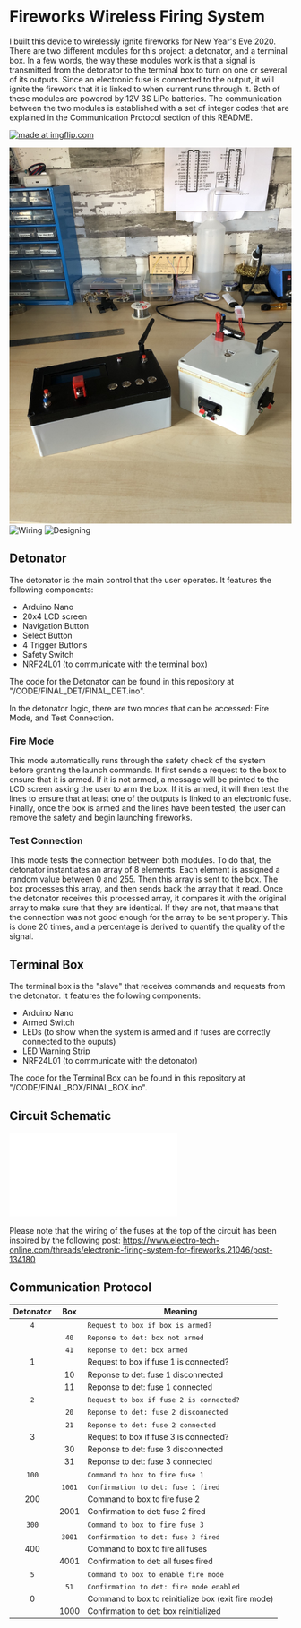 # Fireworks Wireless Firing System

I built this device to wirelessly ignite fireworks for New Year's Eve 2020. There are two different modules for this project: a detonator, and a terminal box. In a few words, the way these modules work is that a signal is transmitted from the detonator to the terminal box to turn on one or several of its outputs. Since an electronic fuse is connected to the output, it will ignite the firework that it is linked to when current runs through it. Both of these modules are powered by 12V 3S LiPo batteries. The communication between the two modules is established with a set of integer codes that are explained in the Communication Protocol section of this README.

<a href="https://imgflip.com/gif/3nmh1d"><img src="https://i.imgflip.com/3nmh1d.gif" title="made at imgflip.com"/></a>

![Finished Prod](images/IMG_4083.jpeg)
![Wiring](images/IMG_4062.jpeg)
![Designing](images/IMG_4040.jpeg)

## Detonator

The detonator is the main control that the user operates. It features the following components:
- Arduino Nano
- 20x4 LCD screen
- Navigation Button
- Select Button
- 4 Trigger Buttons
- Safety Switch
- NRF24L01 (to communicate with the terminal box)

The code for the Detonator can be found in this repository at "/CODE/FINAL_DET/FINAL_DET.ino".

In the detonator logic, there are two modes that can be accessed: Fire Mode, and Test Connection.

### Fire Mode
	
This mode automatically runs through the safety check of the system before granting the launch commands. It first sends a request to the box to ensure that it is armed. If it is not armed, a message will be printed to the LCD screen asking the user to arm the box. If it is armed, it will then test the lines to ensure that at least one of the outputs is linked to an electronic fuse. Finally, once the box is armed and the lines have been tested, the user can remove the safety and begin launching fireworks.

### Test Connection

This mode tests the connection between both modules. To do that, the detonator instantiates an array of 8 elements. Each element is assigned a random value between 0 and 255. Then this array is sent to the box. The box processes this array, and then sends back the array that it read. Once the detonator receives this processed array, it compares it with the original array to make sure that they are identical. If they are not, that means that the connection was not good enough for the array to be sent properly. This is done 20 times, and a percentage is derived to quantify the quality of the signal.


## Terminal Box

The terminal box is the "slave" that receives commands and requests from the detonator. It features the following components:
- Arduino Nano
- Armed Switch
- LEDs (to show when the system is armed and if fuses are correctly connected to the ouputs)
- LED Warning Strip
- NRF24L01 (to communicate with the detonator)

The code for the Terminal Box can be found in this repository at "/CODE/FINAL_BOX/FINAL_BOX.ino".


## Circuit Schematic

![Circuit Schematic](images/Schematic.pdf)

Please note that the wiring of the fuses at the top of the circuit has been inspired by the following post: https://www.electro-tech-online.com/threads/electronic-firing-system-for-fireworks.21046/post-134180


## Communication Protocol

| Detonator     | Box           | Meaning                                            |
| :-----------: |:-------------:| ---------------------------------------------------|
| `4`           |               | `Request to box if box is armed?`                  |
|               | `40`          | `Reponse to det: box not armed`                    |
|               | `41`          | `Reponse to det: box armed`                        |
| 1             |               | Request to box if fuse 1 is connected?             |
|               | 10            | Reponse to det: fuse 1 disconnected                |
|               | 11            | Reponse to det: fuse 1 connected                   |
| `2`           |               | `Request to box if fuse 2 is connected?`           |
|               | `20`          | `Reponse to det: fuse 2 disconnected`              |
|               | `21`          | `Reponse to det: fuse 2 connected`                 |
| 3             |               | Request to box if fuse 3 is connected?             |
|               | 30            | Reponse to det: fuse 3 disconnected                |
|               | 31            | Reponse to det: fuse 3 connected                   |
| `100`         |               | `Command to box to fire fuse 1`                    |
|               | `1001`        | `Confirmation to det: fuse 1 fired`                |
| 200           |               | Command to box to fire fuse 2                      |
|               | 2001          | Confirmation to det: fuse 2 fired                  |
| `300`         |               | `Command to box to fire fuse 3`                    |
|               | `3001`        | `Confirmation to det: fuse 3 fired`                |
| 400           |               | Command to box to fire all fuses                   |
|               | 4001          | Confirmation to det: all fuses fired               |
| `5`           |               | `Command to box to enable fire mode`               |
|               | `51`          | `Confirmation to det: fire mode enabled`           |
| 0             |               | Command to box to reinitialize box (exit fire mode)|
|               | 1000          | Confirmation to det: box reinitialized             |




